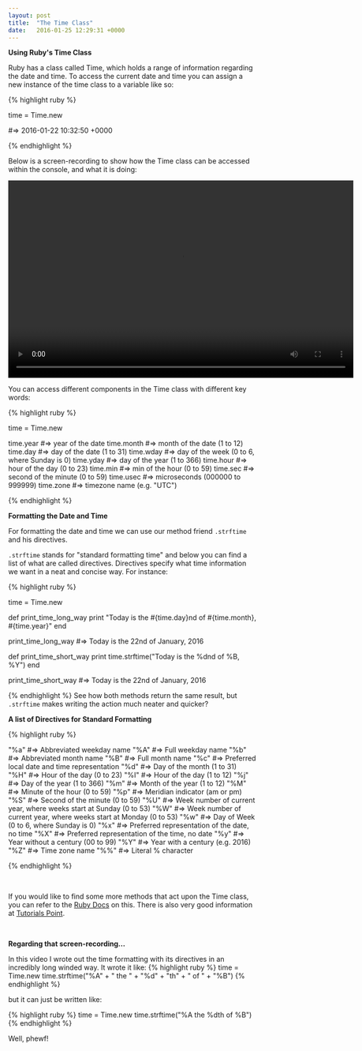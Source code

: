 ```yaml
---
layout: post
title:  "The Time Class"
date:   2016-01-25 12:29:31 +0000
---
```

<strong> Using Ruby's Time Class </strong>

Ruby has a class called Time, which holds a range of information regarding the date and time. To access the current date and time you can assign a new instance of the time class to a variable like so:

{% highlight ruby %}

time = Time.new

#=> 2016-01-22 10:32:50 +0000

{% endhighlight %}

Below is a screen-recording to show how the Time class can be accessed within the console, and what it is doing:

<div align="center">
<video src="../../../../../../../assets/Time_class.m4v" width="700" height="400" style="padding: 0px;" frameBorder="0" allowFullScreen controls></video>
</div>

You can access different components in the Time class with different key words:


{% highlight ruby %}

time = Time.new

time.year #=> year of the date
time.month #=> month of the date (1 to 12)
time.day #=> day of the date (1 to 31)
time.wday #=> day of the week (0 to 6, where Sunday is 0)
time.yday #=> day of the year (1 to 366)
time.hour #=> hour of the day (0 to 23)
time.min #=> min of the hour (0 to 59)
time.sec #=> second of the minute (0 to 59)
time.usec #=> microseconds (000000 to 999999)
time.zone #=> timezone name (e.g. "UTC")

{% endhighlight %}

<strong>Formatting the Date and Time</strong>

For formatting the date and time we can use our method friend `.strftime` and his directives. 

`.strftime` stands for "standard formatting time" and below you can find a list of what are called directives.
Directives specify what time information we want in a neat and concise way. For instance:

{% highlight ruby %}

time = Time.new

def print_time_long_way
  print "Today is the #{time.day}nd of #{time.month}, #{time.year}"
end

print_time_long_way
#=> Today is the 22nd of January, 2016

def print_time_short_way
  print time.strftime("Today is the %dnd of %B, %Y")
end

print_time_short_way
#=> Today is the 22nd of January, 2016


{% endhighlight %}
See how both methods return the same result, but `.strftime` makes writing the action much neater and quicker? 

<strong>A list of Directives for Standard Formatting</strong>

{% highlight ruby %}

"%a" #=> Abbreviated weekday name
"%A" #=> Full weekday name
"%b" #=> Abbreviated month name
"%B" #=> Full month name
"%c" #=> Preferred local date and time representation
"%d" #=> Day of the month (1 to 31)
"%H" #=> Hour of the day (0 to 23)
"%I" #=> Hour of the day (1 to 12)
"%j" #=> Day of the year (1 to 366)
"%m" #=> Month of the year (1 to 12)
"%M" #=> Minute of the hour (0 to 59)
"%p" #=> Meridian indicator (am or pm)
"%S" #=> Second of the minute (0 to 59)
"%U" #=> Week number of current year, where weeks start at Sunday (0 to 53)
"%W" #=> Week number of current year, where weeks start at Monday (0 to 53)
"%w" #=> Day of Week (0 to 6, where Sunday is 0)
"%x" #=> Preferred representation of the date, no time
"%X" #=> Preferred representation of the time, no date
"%y" #=> Year without a century (00 to 99)
"%Y" #=> Year with a century (e.g. 2016)
"%Z" #=> Time zone name
"%%" #=> Literal % character

{% endhighlight %}

<br>

If you would like to find some more methods that act upon the Time class, you can refer to the [Ruby Docs][ruby-docs-time-class] on this. There is also very good information at [Tutorials Point][tutorials-point-time].

<br>

<strong>Regarding that screen-recording...</strong>

In this video I wrote out the time formatting with its directives in an incredibly long winded way.
It wrote it like:
{% highlight ruby %}
time = Time.new
time.strftime("%A" + " the " + "%d" + "th" + " of " + "%B")
{% endhighlight %}

but it can just be written like:

{% highlight ruby %}
time = Time.new
time.strftime("%A the %dth of %B")
{% endhighlight %}

Well, phewf!

[ruby-docs-time-class]: http://ruby-doc.org/core-2.2.0/Time.html
[tutorials-point-time]: http://www.tutorialspoint.com/ruby/ruby_date_time.htm


